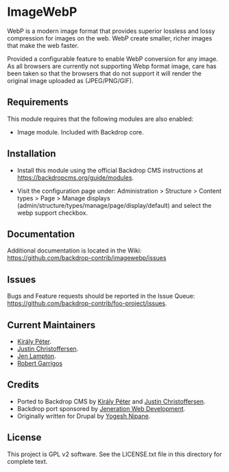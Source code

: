 ImageWebP
======================

WebP is a modern image format that provides superior lossless and lossy
compression for images on the web. WebP create smaller, richer images that make
the web faster.

Provided a configurable feature to enable WebP conversion for any image.
As all browsers are currently not supporting Webp format image, care has been
taken so that the browsers that do not support it will render the original image
uploaded as (JPEG/PNG/GIF).

Requirements
------------

This module requires that the following modules are also enabled:

 * Image module. Included with Backdrop core.

Installation
------------

- Install this module using the official Backdrop CMS instructions at
  https://backdropcms.org/guide/modules.

- Visit the configuration page under: Administration > Structure > Content
  types > Page > Manage displays
  (admin/structure/types/manage/page/display/default) and select the webp
  support checkbox.

Documentation
-------------

Additional documentation is located in the Wiki:
https://github.com/backdrop-contrib/imagewebp/issues

Issues
------

Bugs and Feature requests should be reported in the Issue Queue:
https://github.com/backdrop-contrib/foo-project/issues.

Current Maintainers
-------------------

- [Király Péter](https://github.com/pkiraly).
- [Justin Christoffersen](https://github.com/larsdesigns).
- [Jen Lampton](https://github.com/jenlampton).
- [Robert Garrigos](https://github.com/robertgarrigos)

Credits
-------

- Ported to Backdrop CMS by [Király Péter](https://github.com/pkiraly) and
  [Justin Christoffersen](https://github.com/larsdesigns).
- Backdrop port sponsored by
  [Jeneration Web Development](https://www.jenerationweb.com/).
- Originally written for Drupal by
  [Yogesh Nipane](https://www.drupal.org/u/nipany).

License
-------

This project is GPL v2 software.
See the LICENSE.txt file in this directory for complete text.
